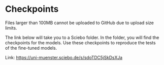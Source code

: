 # Checkpoints

Files larger than 100MB cannot be uploaded to GitHub due to upload size limits.

The link below will take you to a Sciebo folder. In the folder, you will find the checkpoints for the models. Use these checkpoints to reproduce the tests of the fine-tuned models.

Link: https://uni-muenster.sciebo.de/s/sdoTDC5jSkDsXJa